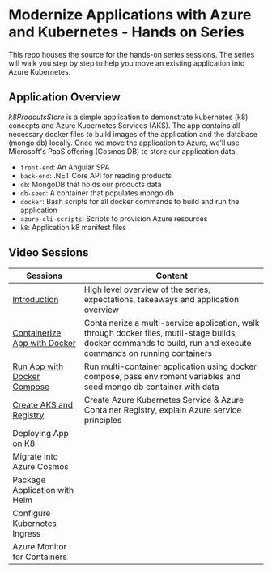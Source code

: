 
# Modernize Applications with Azure and Kubernetes - Hands on Series

This repo houses the source for the hands-on series sessions.
The series will walk you step by step to help you move an existing application into Azure Kubernetes.

## Application Overview

*k8ProdcutsStore* is a simple application to demonstrate kubernetes (k8) concepts and Azure Kubernetes Services (AKS). The app contains all necessary docker files to build images of the application and the database (mongo db) locally. Once we move the application to Azure, we'll use Microsoft's PaaS offering (Cosmos DB) to store our application data.

 - `front-end`: An Angular SPA  
 - `back-end`: .NET Core API for reading products
 - `db`: MongoDB that holds our products data
 - `db-seed`: A container that populates mongo db 
 - `docker`: Bash scripts for all docker commands to build and run the application
 -  `azure-cli-scripts`: Scripts to provision Azure resources
 - `k8`: Application k8 manifest files 
 
 ## Video Sessions

| Sessions                      | Content     |
| ----------------------------- |-------------| 
| [Introduction](https://youtu.be/jvfAUgG8NNc)| High level overview of the series, expectations, takeaways and application overview |
| [Containerize App with Docker](https://youtu.be/tWTl8u3qxrY)  | Containerize a multi-service application, walk through docker files, mutli-stage builds, docker commands to build, run and execute commands on running containers                                                                              |   
| [Run App with Docker Compose](https://www.youtube.com/watch?v=CodUTUTUL4g&t=612s) |  Run multi-container application using docker compose, pass enviroment variables and seed mongo db container with data                                                                                    |   
| [Create AKS and  Registry](https://www.youtube.com/watch?v=FYJbhFbHo5I&t=4s)  |  Create Azure Kubernetes Service & Azure Container Registry, explain Azure service principles
| Deploying App on K8           |
| Migrate into Azure Cosmos     |   
| Package Application with Helm |
| Configure Kubernetes Ingress  |
| Azure Monitor for Containers  |


